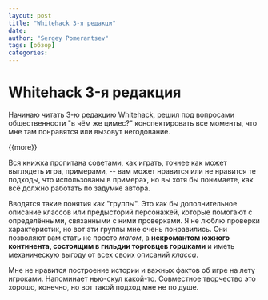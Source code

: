 ```yaml
---
layout: post
title: "Whitehack 3-я редакци"
date: 
author: "Sergey Pomerantsev"
tags: [обзор]
categories:
---
```


# Whitehack 3-я редакция

Начинаю читать 3-ю редакцию Whitehack, решил под вопросами общественности "в чём же цимес?" конспектировать все моменты, что мне там понравятся или вызовут негодование.

{{more}}

Вся книжка пропитана советами, как играть, точнее как может выглядеть игра, примерами, -- вам может нравится или не нравится те подходы, что использованы в примерах, но вы хотя бы понимаете, как всё должно работать по задумке автора.

Вводятся такие понятия как "группы". Это как бы дополнительное описание классов или предысторий персонажей, которые помогают с определёнными, связанными с ними проверками. Я не люблю проверки характеристик, но вот эти группы мне очень понравились. Они позволяют вам стать не просто *магом*, а **некромантом южного континента, состоящим в гильдии торговцев горшками** и иметь механическую выгоду от всех своих описаний *класса*.

Мне не нравится построение истории и важных фактов об игре на лету игроками. Напоминает нью-скул какой-то. Совместное творчество это хорошо, конечно, но вот такой подход мне не по душе.

